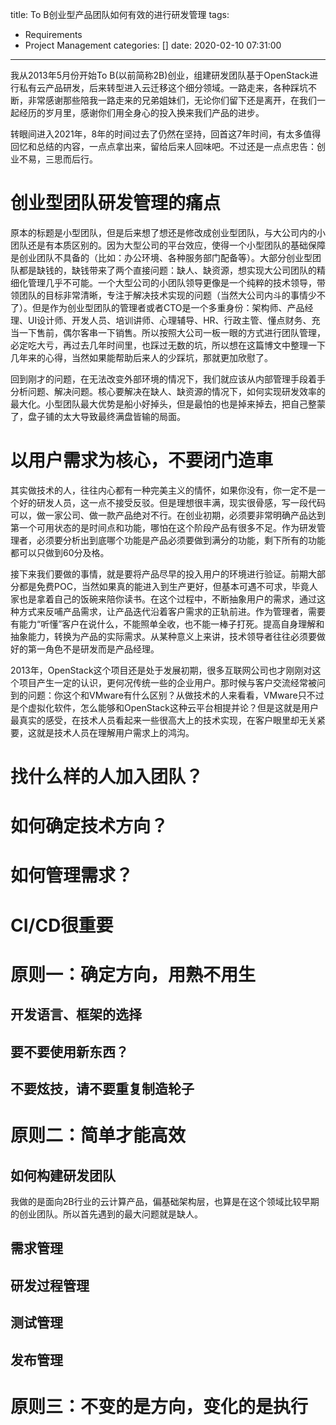 title: To B创业型产品团队如何有效的进行研发管理
tags:
  - Requirements
  - Project Management
categories: []
date: 2020-02-10 07:31:00
---
我从2013年5月份开始To B(以前简称2B)创业，组建研发团队基于OpenStack进行私有云产品研发，后来转型进入云迁移这个细分领域。一路走来，各种踩坑不断，非常感谢那些陪我一路走来的兄弟姐妹们，无论你们留下还是离开，在我们一起经历的岁月里，感谢你们用全身心的投入换来我们产品的进步。

转眼间进入2021年，8年的时间过去了仍然在坚持，回首这7年时间，有太多值得回忆和总结的内容，一点点拿出来，留给后来人回味吧。不过还是一点点忠告：创业不易，三思而后行。

<!-- more -->

# 创业型团队研发管理的痛点

原本的标题是小型团队，但是后来想了想还是修改成创业型团队，与大公司内的小团队还是有本质区别的。因为大型公司的平台效应，使得一个小型团队的基础保障是创业团队不具备的（比如：办公环境、各种服务部门配备等）。大部分创业型团队都是缺钱的，缺钱带来了两个直接问题：缺人、缺资源，想实现大公司团队的精细化管理几乎不可能。一个大型公司的小团队领导更像是一个纯粹的技术领导，带领团队的目标非常清晰，专注于解决技术实现的问题（当然大公司内斗的事情少不了）。但是作为创业型团队的管理者或者CTO是一个多重身份：架构师、产品经理、UI设计师、开发人员、培训讲师、心理辅导、HR、行政主管、懂点财务、充当一下售前，偶尔客串一下销售。所以按照大公司一板一眼的方式进行团队管理，必定吃大亏，再过去几年时间里，也踩过无数的坑，所以想在这篇博文中整理一下几年来的心得，当然如果能帮助后来人的少踩坑，那就更加欣慰了。

回到刚才的问题，在无法改变外部环境的情况下，我们就应该从内部管理手段着手分析问题、解决问题。核心要解决在缺人、缺资源的情况下，如何实现研发效率的最大化。小型团队最大优势是船小好掉头，但是最怕的也是掉来掉去，把自己整蒙了，盘子铺的太大导致最终满盘皆输的局面。

# 以用户需求为核心，不要闭门造車

其实做技术的人，往往内心都有一种完美主义的情怀，如果你没有，你一定不是一个好的研发人员，这一点不接受反驳。但是理想很丰满，现实很骨感，写一段代码可以，做一家公司、做一款产品绝对不行。在创业初期，必须要非常明确产品达到第一个可用状态的是时间点和功能，哪怕在这个阶段产品有很多不足。作为研发管理者，必须要分析出到底哪个功能是产品必须要做到满分的功能，剩下所有的功能都可以只做到60分及格。

接下来我们要做的事情，就是要将产品尽早的投入用户的环境进行验证。前期大部分都是免费POC，当然如果真的能进入到生产更好，但基本可遇不可求，毕竟人家也是拿着自己的饭碗来陪你读书。在这个过程中，不断抽象用户的需求，通过这种方式来反哺产品需求，让产品迭代沿着客户需求的正轨前进。作为管理者，需要有能力“听懂”客户在说什么，不能照单全收，也不能一棒子打死。提高自身理解和抽象能力，转换为产品的实际需求。从某种意义上来讲，技术领导者往往必须要做好的第一角色不是研发而是产品经理。

2013年，OpenStack这个项目还是处于发展初期，很多互联网公司也才刚刚对这个项目产生一定的认识，更何况传统一些的企业用户。那时候与客户交流经常被问到的问题：你这个和VMware有什么区别？从做技术的人来看看，VMware只不过是个虚拟化软件，怎么能够和OpenStack这种云平台相提并论？但是这就是用户最真实的感受，在技术人员看起来一些很高大上的技术实现，在客户眼里却无关紧要，这就是技术人员在理解用户需求上的鸿沟。


# 找什么样的人加入团队？

# 如何确定技术方向？

# 如何管理需求？

# CI/CD很重要


# 原则一：确定方向，用熟不用生

## 开发语言、框架的选择

## 要不要使用新东西？

## 不要炫技，请不要重复制造轮子

# 原则二：简单才能高效

## 如何构建研发团队
我做的是面向2B行业的云计算产品，偏基础架构层，也算是在这个领域比较早期的创业团队。所以首先遇到的最大问题就是缺人。

## 需求管理

## 研发过程管理

## 测试管理

## 发布管理

# 原则三：不变的是方向，变化的是执行